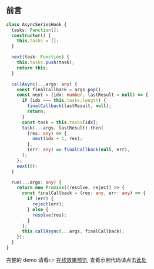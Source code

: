 ## 前言

```ts
class AsyncSeriesHook {
  tasks: Function[];
  constructor() {
    this.tasks = [];
  }

  next(task: Function) {
    this.tasks.push(task);
    return this;
  }

  callAsync(...args: any) {
    const finalCallback = args.pop();
    const next = (idx: number, lastResult = null) => {
      if (idx === this.tasks.length) {
        finalCallback(lastResult, null);
        return;
      }
      const task = this.tasks[idx];
      task(...args, lastResult).then(
        (res: any) => {
          next(idx + 1, res);
        },
        (err: any) => finalCallback(null, err),
      );
    };
    next(0);
  }

  run(...args: any) {
    return new Promise((resolve, reject) => {
      const finalCallback = (res: any, err: any) => {
        if (err) {
          reject(err);
        } else {
          resolve(res);
        }
      };
      this.callAsync(...args, finalCallback);
    });
  }
}

```

完整的 demo 请看👉 [在线效果预览](https://chenxiaoyao6228.github.io/html-preview/?https://github.com/chenxiaoyao6228/fe-notes/blob/main/代码手写题/_demo/asyncSeriesHook/index.html), 查看示例代码请点击[此处](./_demo/asyncSeriesHook/index.html)